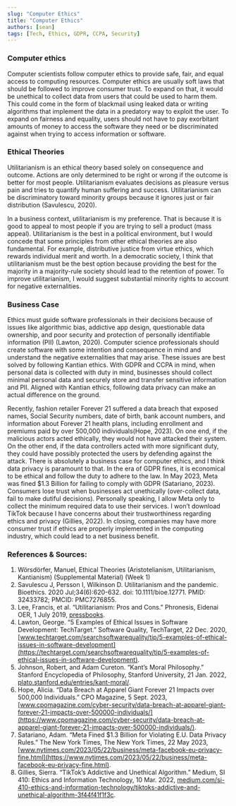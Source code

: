 ```yaml
---
slug: "Computer Ethics"
title: "Computer Ethics"
authors: [sean]
tags: [Tech, Ethics, GDPR, CCPA, Security] 
---
```



### Computer ethics

Computer scientists follow computer ethics to provide safe, fair, and equal access to computing resources. Computer ethics are usually soft laws that should be followed to improve consumer trust. To expand on that, it would be unethical to collect data from users that could be used to harm them. This could come in the form of blackmail using leaked data or writing algorithms that implement the data in a predatory way to exploit the user. To expand on fairness and equality, users should not have to pay exorbitant amounts of money to access the software they need or be discriminated against when trying to access information or software.
 
### Ethical Theories 

Utilitarianism is an ethical theory based solely on consequence and outcome. Actions are only determined to be right or wrong if the outcome is better for most people. Utilitarianism evaluates decisions as pleasure versus pain and tries to quantify human suffering and success. Utilitarianism can be discriminatory toward minority groups because it ignores just or fair distribution (Savulescu, 2020). 

In a business context, utilitarianism is my preference. That is because it is good to appeal to most people if you are trying to sell a product (mass appeal). Utilitarianism is the best in a political environment, but I would concede that some principles from other ethical theories are also fundamental. For example, distributive justice from virtue ethics, which rewards individual merit and worth. In a democratic society, I think that utilitarianism must be the best option because providing the best for the majority in a majority-rule society should lead to the retention of power.  To improve utilitarianism, I would suggest substantial minority rights to account for negative externalities. 

### Business Case 

Ethics must guide software professionals in their decisions because of issues like algorithmic bias, addictive app design, questionable data ownership, and poor security and protection of personally identifiable information (PII) (Lawton, 2020). Computer science professionals should create software with some intention and consequence in mind and understand the negative externalities that may arise. These issues are best solved by following Kantian ethics. With GDPR and CCPA in mind, when personal data is collected with duty in mind, businesses should collect minimal personal data and securely store and transfer sensitive information and PII. Aligned with Kantian ethics, following data privacy can make an actual difference on the ground.

Recently, fashion retailer Forever 21 suffered a data breach that exposed names, Social Security numbers, date of birth, bank account numbers, and information about Forever 21 health plans, including enrollment and premiums paid by over 500,000 individuals(Hope, 2023). On one end, if the malicious actors acted ethically, they would not have attacked their system. On the other end, if the data controllers acted with more significant duty, they could have possibly protected the users by defending against the attack. There is absolutely a business case for computer ethics, and I think data privacy is paramount to that. In the era of GDPR fines, it is economical to be ethical and follow the duty to adhere to the law. In May 2023, Meta was fined $1.3 Billion for failing to comply with GDPR (Satariano, 2023). Consumers lose trust when businesses act unethically (over-collect data, fail to make dutiful decisions). Personally speaking, I allow Meta only to collect the minimum required data to use their services. I won’t download TikTok because I have concerns about their trustworthiness regarding ethics and privacy (Gillies, 2022). In closing, companies may have more consumer trust if ethics are properly implemented in the computing industry, which could lead to a net business benefit. 



### References & Sources: 

1. Wörsdörfer, Manuel, Ethical Theories (Aristotelianism, Utilitarianism, Kantianism) (Supplemental Material) (Week 1)
2. Savulescu J, Persson I, Wilkinson D. Utilitarianism and the pandemic. Bioethics. 2020 Jul;34(6):620-632. doi: 10.1111/bioe.12771. PMID: 32433782; PMCID: PMC7276855.
3. Lee, Francis, et al. “Utilitarianism: Pros and Cons.” Phronesis, Eidenai OER, 1 July 2019, [pressbooks](https://pressbooks.pub/phronesis/chapter/utilitarianism-pros-and-cons/).
4. Lawton, George. “5 Examples of Ethical Issues in Software Development: TechTarget.” Software Quality, TechTarget, 22 Dec. 2020, [www.techtarget.com/searchsoftwarequality/tip/5-examples-of-ethical-issues-in-software-development](https://techtarget.com/searchsoftwarequality/tip/5-examples-of-ethical-issues-in-software-development).
5. Johnson, Robert, and Adam Cureton. “Kant’s Moral Philosophy.” Stanford Encyclopedia of Philosophy, Stanford University, 21 Jan. 2022, [plato.stanford.edu/entries/kant-moral/](https://plato.stanford.edu/entries/kant-moral/).
6. Hope, Alicia. “Data Breach at Apparel Giant Forever 21 Impacts over 500,000 Individuals.” CPO Magazine, 5 Sept. 2023, [www.cpomagazine.com/cyber-security/data-breach-at-apparel-giant-forever-21-impacts-over-500000-individuals/](https://www.cpomagazine.com/cyber-security/data-breach-at-apparel-giant-forever-21-impacts-over-500000-individuals/).
7. Satariano, Adam. “Meta Fined $1.3 Billion for Violating E.U. Data Privacy Rules.” The New York Times, The New York Times, 22 May 2023, [www.nytimes.com/2023/05/22/business/meta-facebook-eu-privacy-fine.html](https://www.nytimes.com/2023/05/22/business/meta-facebook-eu-privacy-fine.html).
8. Gillies, Sierra. “TikTok’s Addictive and Unethical Algorithm.” Medium, SI 410: Ethics and Information Technology, 10 Mar. 2022, [medium.com/si-410-ethics-and-information-technology/tiktoks-addictive-and-unethical-algorithm-3f44f41f1f3c](https://medium.com/si-410-ethics-and-information-technology/tiktoks-addictive-and-unethical-algorithm-3f44f41f1f3c).